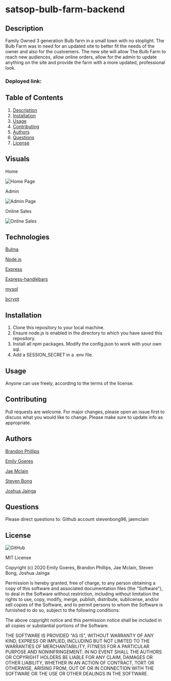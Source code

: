 # satsop-bulb-farm-backend
## Description
Family Owned 3 generation Bulb farm in a small town with no stoplight. The Bulb Farm was in need for an updated site to better fit the needs of the owner and also for the custoemers. The new site will allow The Bulb Farm to reach new audiences, allow online orders, allow for the admin to update anything on the site and provide the farm with a more updated, professional look. 

### Deployed link: 


## Table of Contents
1. [Description](#-Description)
1. [Installation](#Installation)
1. [Usage](#Usage)
1. [Contributing](#Contributing)
1. [Authors](#Authors)
1. [Questions](#Questions)
1. [License](#License)

## Visuals 
Home

![Home Page](.png)

Admin 

![Admin Page](.png)

Online Sales

![Online Sales](.png)


## Technologies 

[Bulma](https://bulma.io/)

[Node.js](https://nodejs.org/en/)

[Express](https://expressjs.com/)

[Express-handlebars](https://www.npmjs.com/package/express-handlebars)

[mysql](https://www.mysql.com/)

[bcrypt](https://www.npmjs.com/package/bcrypt)

## Installation
1. Clone this repository to your local machine. 
1. Ensure node.js is enabled in the directory to which you have saved this repository. 
1. Install all npm packages. Modify the config.json to work with your own sql.  
1. Add a SESSION_SECRET in a .env file.

## Usage
Anyone can use freely, according to the terms of the license.
    
## Contributing
Pull requests are welcome. For major changes, please open an issue first to discuss what you would like to change. Please make sure to update info as appropriate.

## Authors 

[Brandon Phillips](https://github.com/BrandonP321)

[Emily Goeres](https://github.com/emilygoeres)

[Jae Mclain](https://github.com/jaemclain)

[Steven Bong](https://github.com/stevenbong96)

[Joshua Jainga](https://github.com/jjainga)

## Questions
Please direct questions to:
Github account stevenbong96, jaemclain


## License 

![GitHub]() 

MIT License

Copyright (c) 2020  Emily Goeres, Brandon Phillips, Jae Mclain, Steven Bong, Joshua Jainga    

Permission is hereby granted, free of charge, to any person obtaining a copy of this software and associated documentation files (the "Software"), to deal in the Software without restriction, including without limitation the rights to use, copy, modify, merge, publish, distribute, sublicense, and/or sell copies of the Software, and to permit persons to whom the Software is furnished to do so, subject to the following conditions:

The above copyright notice and this permission notice shall be included in all copies or substantial portions of the Software.

THE SOFTWARE IS PROVIDED "AS IS", WITHOUT WARRANTY OF ANY KIND, EXPRESS OR IMPLIED, INCLUDING BUT NOT LIMITED TO THE WARRANTIES OF MERCHANTABILITY, FITNESS FOR A PARTICULAR PURPOSE AND NONINFRINGEMENT. IN NO EVENT SHALL THE AUTHORS OR COPYRIGHT HOLDERS BE LIABLE FOR ANY CLAIM, DAMAGES OR OTHER LIABILITY, WHETHER IN AN ACTION OF CONTRACT, TORT OR OTHERWISE, ARISING FROM, OUT OF OR IN CONNECTION WITH THE SOFTWARE OR THE USE OR OTHER DEALINGS IN THE SOFTWARE.